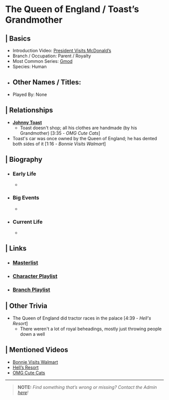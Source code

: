 # The Queen of England / Toast’s Grandmother


## | Basics  
- Introduction Video: [President Visits McDonald’s]()  
- Branch / Occupation: Parent / Royalty
- Most Common Series: [Gmod]()  
- Species: Human  
- Other Names / Titles:   
  -   
- Played By: None  


## | Relationships  
- [**Johnny Toast**]()  
  - Toast doesn't shop; all his clothes are handmade \(by his Grandmother) [3:35 - *OMG Cute Cats*]
- Toast's car was once owned by the Queen of England; he has dented both sides of it [1:16 - *Bonnie Visits Walmart*]


## | Biography  
- ### Early Life  
  -   
- ### Big Events  
  -   
- ### Current Life  
  -   

 
## | Links  
- ### [Masterlist]()  
- ### [Character Playlist]()  
- ### [Branch Playlist]()  


## | Other Trivia  
- The Queen of England did tractor races in the palace [4:39 - *Hell's Resort*]
  - There weren't a lot of royal beheadings, mostly just throwing people down a well

## | Mentioned Videos
- [Bonnie Visits Walmart]()
- [Hell’s Resort]()
- [OMG Cute Cats]()

----

> **NOTE:** *Find something that’s wrong or missing? Contact the Admin [here](./chapter_2.md)!*